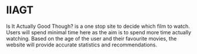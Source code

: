 # IIAGT
Is It Actually Good Though? is a one stop site to decide which film to watch. Users will spend minimal time here as the aim is to spend more time actually watching. Based on the age of the user and their favourite movies, the website will provide accurate statistics and recommendations.
